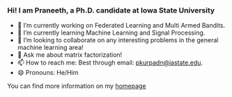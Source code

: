 ### Hi! I am Praneeth, a Ph.D. candidate at Iowa State University

- 🔭 I’m currently working on Federated Learning and Multi Armed Bandits.
- 🌱 I’m currently learning Machine Learning and Signal Processing. 
- 👯 I’m looking to collaborate on any interesting problems in the general machine learning area!
- 💬 Ask me about matrix factorization! 
- 📫 How to reach me: Best through email: pkurpadn@iastate.edu. 
- 😄 Pronouns: He/Him

You can find more information on my [homepage](https://praneethmurthy.github.io)
<!--
**praneethmurthy/praneethmurthy** is a ✨ _special_ ✨ repository because its `README.md` (this file) appears on your GitHub profile.


-->
